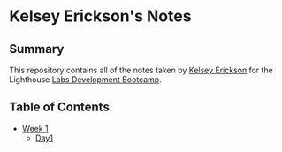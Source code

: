 # Kelsey Erickson's Notes

## Summary 

This repository contains all of the notes taken by [Kelsey Erickson](https://github.com/KelseyErickson) for the Lighthouse [Labs Development Bootcamp](https://www.lighthouselabs.ca/).



## Table of Contents
* [Week 1](/Week_1)
  * [Day1](/Week_1/Day_1)
